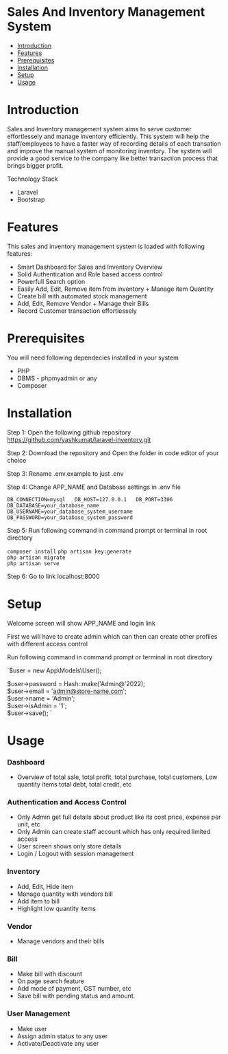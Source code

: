 Sales And Inventory Management System
=====================================

*   [Introduction](#introduction)
*   [Features](#features)
*   [Prerequisites](#prerequisites)
*   [Installation](#installation)
*   [Setup](#setup)
*   [Usage](#usage)

Introduction
============

Sales and Inventory management system aims to serve customer effortlessely and manage inventory efficiently. This system will help the staff/employees to have a faster way of recording details of each transation and improve the manual system of monitoring inventory. The system will provide a good service to the company like better transaction process that brings bigger profit.

Technology Stack

*   Laravel
*   Bootstrap

Features
========

This sales and inventory management system is loaded with following features:

*   Smart Dashboard for Sales and Inventory Overview
*   Solid Authentication and Role based access control
*   Powerfull Search option
*   Easily Add, Edit, Remove item from inventory + Manage item Quantity
*   Create bill with automated stock management
*   Add, Edit, Remove Vendor + Manage their Bills
*   Record Customer transaction effortlessely

Prerequisites
=============

You will need following dependecies installed in your system

*   PHP
*   DBMS - phpmyadmin or any
*   Composer

Installation
============

Step 1: Open the following github repository https://github.com/yashkumat/laravel-inventory.git

Step 2: Download the repository and Open the folder in code editor of your choice

Step 3: Rename .env.example to just .env

Step 4: Change APP\_NAME and Database settings in .env file

`DB_CONNECTION=mysql   DB_HOST=127.0.0.1   DB_PORT=3306   DB_DATABASE=your_database_name   DB_USERNAME=your_database_system_username   DB_PASSWORD=your_database_system_password   `

Step 5: Run following command in command prompt or terminal in root directory

`composer install`
`php artisan key:generate`  
`php artisan migrate`  
`php artisan serve`

Step 6: Go to link localhost:8000

Setup
=====

Welcome screen will show APP\_NAME and login link

First we will have to create admin which can then can create other profiles with different access control

Run following command in command prompt or terminal in root directory

`$user = new App\Models\User();   

$user->password = Hash::make('Admin@'2022);   
$user->email = 'admin@store-name.com';   
$user->name = 'Admin';   
$user->isAdmin = '1';   
$user->save();
`

Usage
=====

### Dashboard

*   Overview of total sale, total profit, total purchase, total customers, Low quantity items total debt, total credit, etc

### Authentication and Access Control

*   Only Admin get full details about product like its cost price, expense per unit, etc
*   Only Admin can create staff account which has only required limited access
*   User screen shows only store details
*   Login / Logout with session management

### Inventory

*   Add, Edit, Hide item
*   Manage quantity with vendors bill
*   Add item to bill
*   Highlight low quantity items

### Vendor

*   Manage vendors and their bills

### Bill

*   Make bill with discount
*   On page search feature
*   Add mode of payment, GST number, etc
*   Save bill with pending status and amount.

### User Management

*   Make user
*   Assign admin status to any user
*   Activate/Deactivate any user
